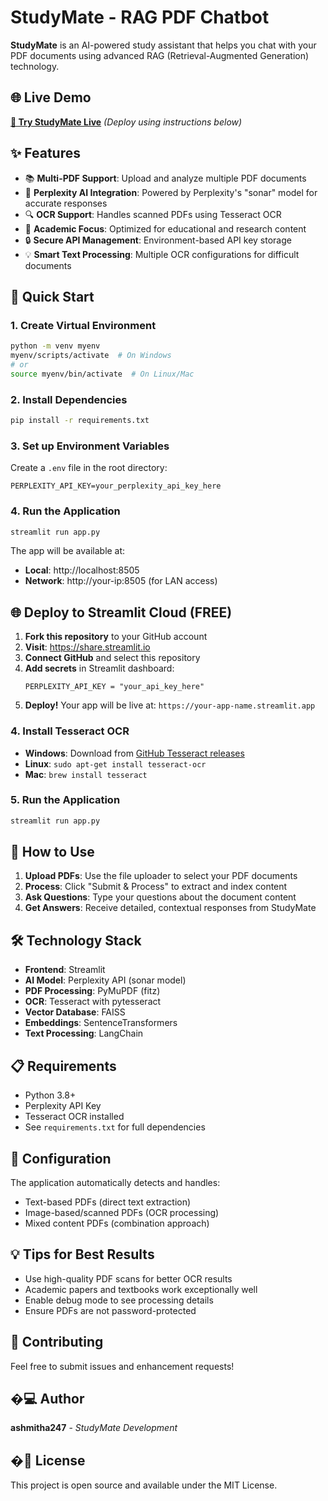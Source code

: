 # StudyMate - RAG PDF Chatbot

**StudyMate** is an AI-powered study assistant that helps you chat with your PDF documents using advanced RAG (Retrieval-Augmented Generation) technology.

## 🌐 Live Demo
**[🚀 Try StudyMate Live](https://studymate-doc-rag.streamlit.app)** *(Deploy using instructions below)*

## ✨ Features

- 📚 **Multi-PDF Support**: Upload and analyze multiple PDF documents
- 🤖 **Perplexity AI Integration**: Powered by Perplexity's "sonar" model for accurate responses
- 🔍 **OCR Support**: Handles scanned PDFs using Tesseract OCR
- 🎯 **Academic Focus**: Optimized for educational and research content
- 🔒 **Secure API Management**: Environment-based API key storage
- 💡 **Smart Text Processing**: Multiple OCR configurations for difficult documents

## 🚀 Quick Start

### 1. Create Virtual Environment

```bash
python -m venv myenv
myenv/scripts/activate  # On Windows
# or
source myenv/bin/activate  # On Linux/Mac
```

### 2. Install Dependencies

```bash
pip install -r requirements.txt
```

### 3. Set up Environment Variables

Create a `.env` file in the root directory:
```
PERPLEXITY_API_KEY=your_perplexity_api_key_here
```

### 4. Run the Application

```bash
streamlit run app.py
```

The app will be available at:
- **Local**: http://localhost:8505
- **Network**: http://your-ip:8505 (for LAN access)

## 🌐 Deploy to Streamlit Cloud (FREE)

1. **Fork this repository** to your GitHub account
2. **Visit**: https://share.streamlit.io
3. **Connect GitHub** and select this repository
4. **Add secrets** in Streamlit dashboard:
   ```
   PERPLEXITY_API_KEY = "your_api_key_here"
   ```
5. **Deploy!** Your app will be live at: `https://your-app-name.streamlit.app`

### 4. Install Tesseract OCR

- **Windows**: Download from [GitHub Tesseract releases](https://github.com/UB-Mannheim/tesseract/wiki)
- **Linux**: `sudo apt-get install tesseract-ocr`
- **Mac**: `brew install tesseract`

### 5. Run the Application

```bash
streamlit run app.py
```

## 📖 How to Use

1. **Upload PDFs**: Use the file uploader to select your PDF documents
2. **Process**: Click "Submit & Process" to extract and index content
3. **Ask Questions**: Type your questions about the document content
4. **Get Answers**: Receive detailed, contextual responses from StudyMate

## 🛠 Technology Stack

- **Frontend**: Streamlit
- **AI Model**: Perplexity API (sonar model)
- **PDF Processing**: PyMuPDF (fitz)
- **OCR**: Tesseract with pytesseract
- **Vector Database**: FAISS
- **Embeddings**: SentenceTransformers
- **Text Processing**: LangChain

## 📋 Requirements

- Python 3.8+
- Perplexity API Key
- Tesseract OCR installed
- See `requirements.txt` for full dependencies

## 🔧 Configuration

The application automatically detects and handles:
- Text-based PDFs (direct text extraction)
- Image-based/scanned PDFs (OCR processing)
- Mixed content PDFs (combination approach)

## 💡 Tips for Best Results

- Use high-quality PDF scans for better OCR results
- Academic papers and textbooks work exceptionally well
- Enable debug mode to see processing details
- Ensure PDFs are not password-protected

## 🤝 Contributing

Feel free to submit issues and enhancement requests!

## �‍💻 Author

**ashmitha247** - *StudyMate Development*

## �📄 License

This project is open source and available under the MIT License.
